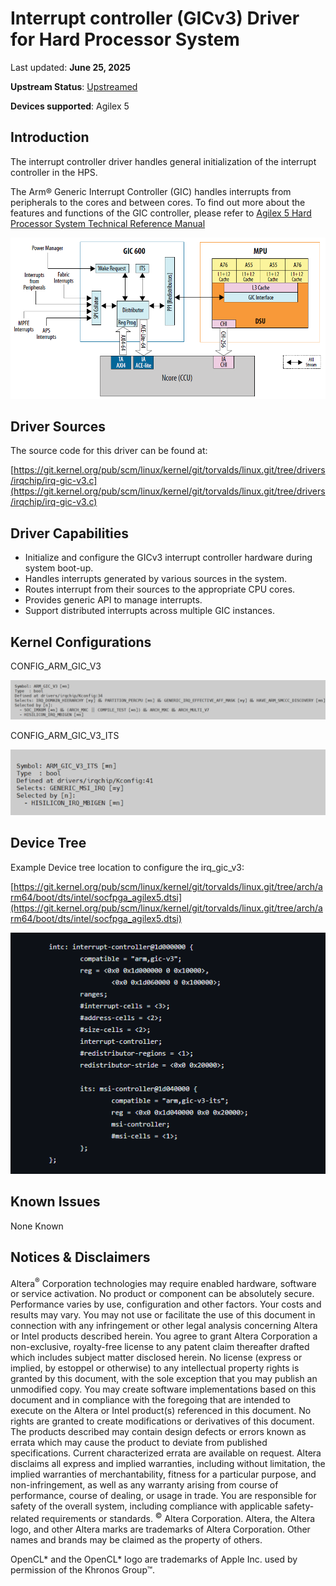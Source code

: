 # **Interrupt controller (GICv3) Driver for Hard Processor System**

Last updated: **June 25, 2025** 

**Upstream Status**: [Upstreamed](https://git.kernel.org/pub/scm/linux/kernel/git/torvalds/linux.git/tree/drivers/irqchip/irq-gic-v3.c)

**Devices supported**: Agilex 5

## **Introduction**

The interrupt controller driver handles general initialization of the interrupt controller in the HPS.

The Arm&reg; Generic Interrupt Controller (GIC) handles interrupts from peripherals to the cores and between cores. To find out more about the features and functions of the GIC controller, please refer to [Agilex 5 Hard Processor System Technical Reference Manual](https://www.intel.com/content/www/us/en/docs/programmable/814346)

![ir1_gic_v3_diagram](images/A5_GIC_system_integration.png)

## **Driver Sources**

The source code for this driver can be found at:

[https://git.kernel.org/pub/scm/linux/kernel/git/torvalds/linux.git/tree/drivers/irqchip/irq-gic-v3.c](https://git.kernel.org/pub/scm/linux/kernel/git/torvalds/linux.git/tree/drivers/irqchip/irq-gic-v3.c)

## **Driver Capabilities**


* Initialize and configure the GICv3 interrupt controller hardware during system boot-up.
* Handles interrupts generated by various sources in the system.
* Routes interrupt from their sources to the appropriate CPU cores.
* Provides generic API to manage interrupts.
* Support distributed interrupts across multiple GIC instances.


## **Kernel Configurations**

CONFIG_ARM_GIC_V3

![irq_gic_v3_config_path](images/irq_gic_v3_config_path.png)

CONFIG_ARM_GIC_V3_ITS

![irq_gic_v3_its_config_path](images/irq_gic_v3_its_config_path.png)

## **Device Tree**

Example Device tree location to configure the irq_gic_v3:

[https://git.kernel.org/pub/scm/linux/kernel/git/torvalds/linux.git/tree/arch/arm64/boot/dts/intel/socfpga_agilex5.dtsi](https://git.kernel.org/pub/scm/linux/kernel/git/torvalds/linux.git/tree/arch/arm64/boot/dts/intel/socfpga_agilex5.dtsi)

![irq_gic_v3_device_tree](images/irq_gic_v3_device_tree.png)

## **Known Issues**

None Known

## Notices & Disclaimers

Altera<sup>&reg;</sup> Corporation technologies may require enabled hardware, software or service activation.
No product or component can be absolutely secure. 
Performance varies by use, configuration and other factors.
Your costs and results may vary. 
You may not use or facilitate the use of this document in connection with any infringement or other legal analysis concerning Altera or Intel products described herein. You agree to grant Altera Corporation a non-exclusive, royalty-free license to any patent claim thereafter drafted which includes subject matter disclosed herein.
No license (express or implied, by estoppel or otherwise) to any intellectual property rights is granted by this document, with the sole exception that you may publish an unmodified copy. You may create software implementations based on this document and in compliance with the foregoing that are intended to execute on the Altera or Intel product(s) referenced in this document. No rights are granted to create modifications or derivatives of this document.
The products described may contain design defects or errors known as errata which may cause the product to deviate from published specifications.  Current characterized errata are available on request.
Altera disclaims all express and implied warranties, including without limitation, the implied warranties of merchantability, fitness for a particular purpose, and non-infringement, as well as any warranty arising from course of performance, course of dealing, or usage in trade.
You are responsible for safety of the overall system, including compliance with applicable safety-related requirements or standards. 
<sup>&copy;</sup> Altera Corporation.  Altera, the Altera logo, and other Altera marks are trademarks of Altera Corporation.  Other names and brands may be claimed as the property of others. 

OpenCL* and the OpenCL* logo are trademarks of Apple Inc. used by permission of the Khronos Group™. 